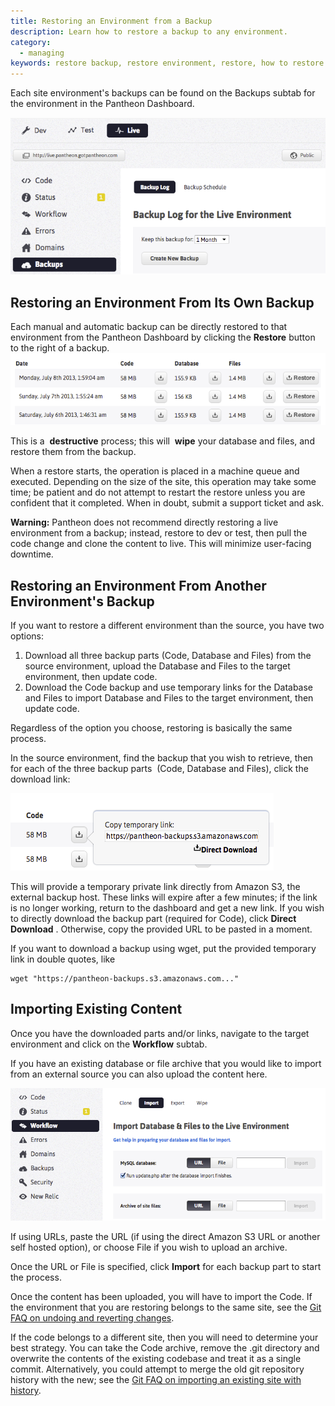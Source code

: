 ```yaml
---
title: Restoring an Environment from a Backup
description: Learn how to restore a backup to any environment.
category:
  - managing
keywords: restore backup, restore environment, restore, how to restore backup, how to restore, restore from another environment, restore any environment backup, restore environment backup, restores, backups
---
```

Each site environment's backups can be found on the Backups subtab for the environment in the Pantheon Dashboard.  


 ![Backup Subtab](/source/docs/assets/images/desk_images/169631.png)

## Restoring an Environment From Its Own Backup

Each manual and automatic backup can be directly restored to that environment from the Pantheon Dashboard by clicking the **Restore** button to the right of a backup. ![Backups and Restore Button](/source/docs/assets/images/desk_images/169624.png)

This is a  **destructive** process; this will  **wipe** your database and files, and restore them from the backup.

When a restore starts, the operation is placed in a machine queue and executed. Depending on the size of the site, this operation may take some time; be patient and do not attempt to restart the restore unless you are confident that it completed. When in doubt, submit a support ticket and ask.

<div class="alert alert-danger" role="alert"><strong>Warning:</strong> Pantheon does not recommend directly restoring a live environment from a backup; instead, restore to dev or test, then pull the code change and clone the content to live. This will minimize user-facing downtime.</div>

## Restoring an Environment From Another Environment's Backup

If you want to restore a different environment than the source, you have two options:

1. Download all three backup parts (Code, Database and Files) from the source environment, upload the Database and Files to the target environment, then update code.
2. Download the Code backup and use temporary links for the Database and Files to import Database and Files to the target environment, then update code.

Regardless of the option you choose, restoring is basically the same process.

In the source environment, find the backup that you wish to retrieve, then for each of the three backup parts  (Code, Database and Files), click the download link:

![Temporary backup link](/source/docs/assets/images/desk_images/169628.png)  



This will provide a temporary private link directly from Amazon S3, the external backup host. These links will expire after a few minutes; if the link is no longer working, return to the dashboard and get a new link. If you wish to directly download the backup part (required for Code), click **Direct Download** . Otherwise, copy the provided URL to be pasted in a moment.  



If you want to download a backup using wget, put the provided temporary link in double quotes, like

    wget "https://pantheon-backups.s3.amazonaws.com..."

## Importing Existing Content

Once you have the downloaded parts and/or links, navigate to the target environment and click on the **Workflow** subtab.  

If you have an existing database or file archive that you would like to import from an external source you can also upload the content here.

![Workflow Tab](/source/docs/assets/images/desk_images/169632.png)  



If using URLs, paste the URL (if using the direct Amazon S3 URL or another self hosted option), or choose File if you wish to upload an archive.  



Once the URL or File is specified, click **Import** for each backup part to start the process.  



Once the content has been uploaded, you will have to import the Code. If the environment that you are restoring belongs to the same site, see the [Git FAQ on undoing and reverting changes](/docs/articles/local/git-faq/#how-do-i-revert-or-undo-changes?).  



If the code belongs to a different site, then you will need to determine your best strategy. You can take the Code archive, remove the .git directory and overwrite the contents of the existing codebase and treat it as a single commit. Alternatively, you could attempt to merge the old git repository history with the new; see the [Git FAQ on importing an existing site with history](/docs/articles/local/git-faq/#how-do-i-import-a-site-with-existing-git-history?).
